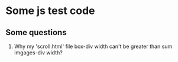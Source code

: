Some js test code
===

Some questions
---

1. Why my 'scroll.html' file box-div width can't be greater than sum imgages-div width?
